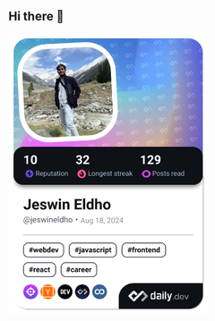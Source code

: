 ## Hi there 👋

<a href="https://app.daily.dev/jeswineldho"><img src="./devcard.png" width="356" alt="Jeswin Eldho's Dev Card"/></a>

<!--
**jeswin-cube/jeswin-cube** is a ✨ _special_ ✨ repository because its `README.md` (this file) appears on your GitHub profile.

Here are some ideas to get you started:

- 🔭 I’m currently working on ...
- 🌱 I’m currently learning ...
- 👯 I’m looking to collaborate on ...
- 🤔 I’m looking for help with ...
- 💬 Ask me about ...
- 📫 How to reach me: ...
- 😄 Pronouns: ...
- ⚡ Fun fact: ...
-->
